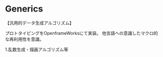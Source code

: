 Generics
========
【汎用的データ生成アルゴリズム】

プロトタイピングをOpenframeWorksにて実装。
他言語への意識したマクロ的な再利用性を意識。

1.乱数生成・描画アルゴリズム等


